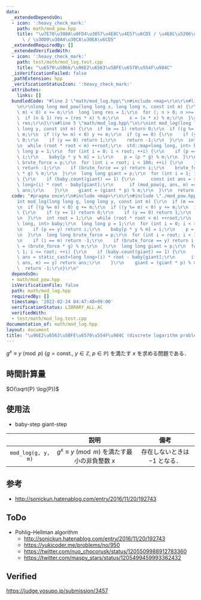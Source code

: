 ```yaml
---
data:
  _extendedDependsOn:
  - icon: ':heavy_check_mark:'
    path: math/mod_pow.hpp
    title: "\u7E70\u308A\u8FD4\u3057\u4E8C\u4E57\u6CD5 / \u4E8C\u5206\u7D2F\u4E57\u6CD5\
      \ / \u30D0\u30A4\u30CA\u30EA\u6CD5"
  _extendedRequiredBy: []
  _extendedVerifiedWith:
  - icon: ':heavy_check_mark:'
    path: test/math/mod_log.test.cpp
    title: "\u6570\u5B66/\u96E2\u6563\u5BFE\u6570\u554F\u984C"
  _isVerificationFailed: false
  _pathExtension: hpp
  _verificationStatusIcon: ':heavy_check_mark:'
  attributes:
    links: []
  bundledCode: "#line 2 \"math/mod_log.hpp\"\n#include <map>\r\n\r\n#line 2 \"math/mod_pow.hpp\"\
    \n\r\nlong long mod_pow(long long x, long long n, const int m) {\r\n  if ((x %=\
    \ m) < 0) x += m;\r\n  long long res = 1;\r\n  for (; n > 0; n >>= 1) {\r\n  \
    \  if (n & 1) res = (res * x) % m;\r\n    x = (x * x) % m;\r\n  }\r\n  return\
    \ res;\r\n}\r\n#line 5 \"math/mod_log.hpp\"\n\r\nint mod_log(long long g, long\
    \ long y, const int m) {\r\n  if (m == 1) return 0;\r\n  if ((g %= m) < 0) g +=\
    \ m;\r\n  if ((y %= m) < 0) y += m;\r\n  if (g == 0) {\r\n    if (y == 1) return\
    \ 0;\r\n    if (y == 0) return 1;\r\n    return -1;\r\n  }\r\n  int root = 1;\r\
    \n  while (root * root < m) ++root;\r\n  std::map<long long, int> baby;\r\n  long\
    \ long p = 1;\r\n  for (int i = 0; i < root; ++i) {\r\n    if (p == y) return\
    \ i;\r\n    baby[p * y % m] = i;\r\n    p = (p * g) % m;\r\n  }\r\n  long long\
    \ brute_force = p;\r\n  for (int i = root; i < 100; ++i) {\r\n    if (i == m)\
    \ return -1;\r\n    if (brute_force == y) return i;\r\n    brute_force = (brute_force\
    \ * g) % m;\r\n  }\r\n  long long giant = p;\r\n  for (int i = 1; i <= root; ++i)\
    \ {\r\n    if (baby.count(giant) == 1) {\r\n      const int ans = static_cast<long\
    \ long>(i) * root - baby[giant];\r\n      if (mod_pow(g, ans, m) == y) return\
    \ ans;\r\n    }\r\n    giant = (giant * p) % m;\r\n  }\r\n  return -1;\r\n}\r\n"
  code: "#pragma once\r\n#include <map>\r\n\r\n#include \"./mod_pow.hpp\"\r\n\r\n\
    int mod_log(long long g, long long y, const int m) {\r\n  if (m == 1) return 0;\r\
    \n  if ((g %= m) < 0) g += m;\r\n  if ((y %= m) < 0) y += m;\r\n  if (g == 0)\
    \ {\r\n    if (y == 1) return 0;\r\n    if (y == 0) return 1;\r\n    return -1;\r\
    \n  }\r\n  int root = 1;\r\n  while (root * root < m) ++root;\r\n  std::map<long\
    \ long, int> baby;\r\n  long long p = 1;\r\n  for (int i = 0; i < root; ++i) {\r\
    \n    if (p == y) return i;\r\n    baby[p * y % m] = i;\r\n    p = (p * g) % m;\r\
    \n  }\r\n  long long brute_force = p;\r\n  for (int i = root; i < 100; ++i) {\r\
    \n    if (i == m) return -1;\r\n    if (brute_force == y) return i;\r\n    brute_force\
    \ = (brute_force * g) % m;\r\n  }\r\n  long long giant = p;\r\n  for (int i =\
    \ 1; i <= root; ++i) {\r\n    if (baby.count(giant) == 1) {\r\n      const int\
    \ ans = static_cast<long long>(i) * root - baby[giant];\r\n      if (mod_pow(g,\
    \ ans, m) == y) return ans;\r\n    }\r\n    giant = (giant * p) % m;\r\n  }\r\n\
    \  return -1;\r\n}\r\n"
  dependsOn:
  - math/mod_pow.hpp
  isVerificationFile: false
  path: math/mod_log.hpp
  requiredBy: []
  timestamp: '2022-02-24 04:47:48+09:00'
  verificationStatus: LIBRARY_ALL_AC
  verifiedWith:
  - test/math/mod_log.test.cpp
documentation_of: math/mod_log.hpp
layout: document
title: "\u96E2\u6563\u5BFE\u6570\u554F\u984C (discrete logarithm problem)"
---
```


$g^x \equiv y \pmod{p}$ ($g = \text{const.},\ y \in \mathbb{Z},\ p \in \mathbb{P}$) を満たす $x$ を求める問題である．


## 時間計算量

$O(\sqrt{P} \log{P})$


## 使用法

- baby-step giant-step

||説明|備考|
|:--:|:--:|:--:|
|`mod_log(g, y, m)`|$g^x \equiv y \pmod{m}$ を満たす最小の非負整数 $x$|存在しないときは $-1$ となる．|


## 参考

- http://sonickun.hatenablog.com/entry/2016/11/20/192743


## ToDo

- Pohlig–Hellman algorithm
  - http://sonickun.hatenablog.com/entry/2016/11/20/192743
  - https://yukicoder.me/problems/no/950
  - https://twitter.com/nuo_chocorusk/status/1205509988912783360
  - https://twitter.com/maspy_stars/status/1205499459993362432


## Verified

https://judge.yosupo.jp/submission/3457
